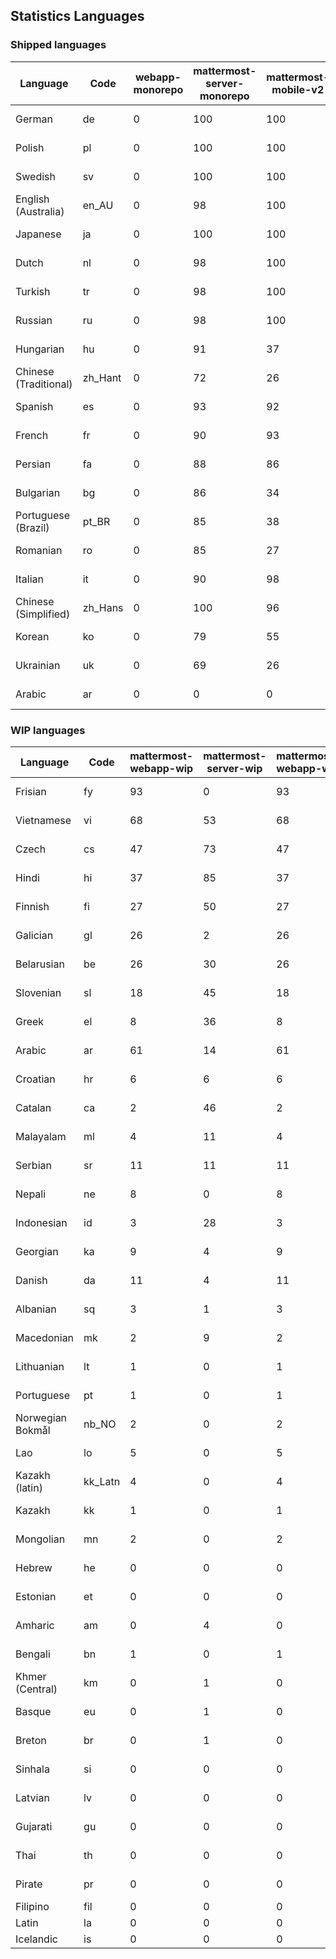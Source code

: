 ## Statistics Languages ##
###  Shipped languages  ###
|Language|Code|webapp-monorepo|mattermost-server-monorepo|mattermost-mobile-v2|mattermost-desktop|focalboard-webapp|playbooks-webapp|Total|Last Modified|
|---|---|---|---|---|---|---|---|---|---|
|German|de| 0| 100| 100| 100| 100| 100| 99|2023-03-29T06:58:49.927282Z|
|Polish|pl| 0| 100| 100| 100| 100| 100| 99|2023-03-29T05:34:17.276917Z|
|Swedish|sv| 0| 100| 100| 100| 100| 100| 99|2023-03-29T07:30:17.468754Z|
|English (Australia)|en_AU| 0| 98| 100| 100| 100| 99| 99|2023-03-28T15:55:31.979975Z|
|Japanese|ja| 0| 100| 100| 100| 100| 100| 99|2023-03-28T15:56:26.419784Z|
|Dutch|nl| 0| 98| 100| 100| 99| 100| 98|2023-03-29T18:48:36.227325Z|
|Turkish|tr| 0| 98| 100| 100| 100| 100| 98|2023-03-28T15:57:38.740188Z|
|Russian|ru| 0| 98| 100| 100| 75| 59| 97|2023-03-28T15:57:20.382100Z|
|Hungarian|hu| 0| 91| 37| 99| 92| 81| 88|2023-03-28T15:56:08.367321Z|
|Chinese (Traditional)|zh_Hant| 0| 72| 26| 0| 100| 0| 84|2023-03-28T15:58:05.692045Z|
|Spanish|es| 0| 93| 92| 98| 48| 0| 84|2023-03-28T15:55:41.475804Z|
|French|fr| 0| 90| 93| 96| 86| 27| 84|2023-03-28T15:55:59.563552Z|
|Persian|fa| 0| 88| 86| 100| 27| 1| 81|2023-03-28T15:55:50.075695Z|
|Bulgarian|bg| 0| 86| 34| 0| 0| 0| 74|2023-03-28T15:55:13.962625Z|
|Portuguese (Brazil)|pt_BR| 0| 85| 38| 44| 100| 0| 71|2023-03-29T22:26:27.662060Z|
|Romanian|ro| 0| 85| 27| 0| 0| 0| 70|2023-03-28T15:57:11.059050Z|
|Italian|it| 0| 90| 98| 5| 64| 0| 69|2023-03-28T15:56:17.422973Z|
|Chinese (Simplified)|zh_Hans| 0| 100| 96| 100| 100| 0| 66|2023-03-29T19:10:56.435524Z|
|Korean|ko| 0| 79| 55| 99| 92| 8| 64|2023-03-28T15:56:35.495325Z|
|Ukrainian|uk| 0| 69| 26| 79| 54| 0| 53|2023-03-08T16:56:28.774577Z|
|Arabic|ar| 0| 0| 0| 45| 46| 0| 20|2023-03-08T14:17:38.148886Z|
###  WIP languages  ###
|Language|Code|mattermost-webapp-wip|mattermost-server-wip|mattermost-webapp-wip|Total|Last Modified|
|---|---|---|---|---|---|--|
|Frisian|fy| 93| 0| 93| 62|2023-02-16T10:53:34.112562Z|
|Vietnamese|vi| 68| 53| 68| 59|2023-03-01T07:41:44.190635Z|
|Czech|cs| 47| 73| 47| 57|2023-03-24T11:22:32.946925Z|
|Hindi|hi| 37| 85| 37| 49|2023-02-16T10:54:30.415850Z|
|Finnish|fi| 27| 50| 27| 34|2023-02-16T10:53:07.351812Z|
|Galician|gl| 26| 2| 26| 32|2023-02-16T10:53:47.791156Z|
|Belarusian|be| 26| 30| 26| 27|2023-03-04T14:21:26.951925Z|
|Slovenian|sl| 18| 45| 18| 23|2023-01-28T03:31:36.696653Z|
|Greek|el| 8| 36| 8| 22|2023-01-23T11:30:04.120446Z|
|Arabic|ar| 61| 14| 61| 20|2023-03-08T14:17:38.148886Z|
|Croatian|hr| 6| 6| 6| 17|2023-03-20T20:33:39.453510Z|
|Catalan|ca| 2| 46| 2| 15|2023-02-22T22:19:51.633986Z|
|Malayalam|ml| 4| 11| 4| 13|2023-01-20T12:30:29.426169Z|
|Serbian|sr| 11| 11| 11| 13|2023-02-17T12:02:20.741277Z|
|Nepali|ne| 8| 0| 8| 11|2023-01-23T11:32:35.863162Z|
|Indonesian|id| 3| 28| 3| 11|2023-01-20T12:30:26.132977Z|
|Georgian|ka| 9| 4| 9| 8|2023-01-20T12:30:27.511376Z|
|Danish|da| 11| 4| 11| 8|2023-02-28T08:17:12.460986Z|
|Albanian|sq| 3| 1| 3| 8|2023-01-23T11:33:06.934782Z|
|Macedonian|mk| 2| 9| 2| 5|2023-02-16T10:52:34.237243Z|
|Lithuanian|lt| 1| 0| 1| 4|2023-03-26T20:33:26.682723Z|
|Portuguese|pt| 1| 0| 1| 4|2023-03-28T19:17:17.126218Z|
|Norwegian Bokmål|nb_NO| 2| 0| 2| 4|2023-02-28T08:58:26.819803Z|
|Lao|lo| 5| 0| 5| 3|2023-01-28T03:29:57.636840Z|
|Kazakh (latin)|kk_Latn| 4| 0| 4| 3|2023-01-09T16:04:40.142668Z|
|Kazakh|kk| 1| 0| 1| 2|2023-01-20T12:30:28.434837Z|
|Mongolian|mn| 2| 0| 2| 2|2023-02-16T02:00:14.011643Z|
|Hebrew|he| 0| 0| 0| 1|2023-01-20T12:30:24.610278Z|
|Estonian|et| 0| 0| 0| 1|2022-06-16T11:17:55.844464Z|
|Amharic|am| 0| 4| 0| 1|2020-07-04T19:22:35.416407Z|
|Bengali|bn| 1| 0| 1| 1|2022-06-18T00:07:36.707192Z|
|Khmer (Central)|km| 0| 1| 0| 0|2022-05-06T14:27:58.323957Z|
|Basque|eu| 0| 1| 0| 0|2021-06-22T14:46:44.626603Z|
|Breton|br| 0| 1| 0| 0|2022-10-20T14:33:30.929526Z|
|Sinhala|si| 0| 0| 0| 0|2022-10-24T11:26:43.423982Z|
|Latvian|lv| 0| 0| 0| 0|2022-12-17T23:24:22.390841Z|
|Gujarati|gu| 0| 0| 0| 0|2021-09-27T12:12:04.194601Z|
|Thai|th| 0| 0| 0| 0|2022-05-03T14:48:59.991556Z|
|Pirate|pr| 0| 0| 0| 0|2022-06-28T08:46:29.046651Z|
|Filipino|fil| 0| 0| 0| 0||
|Latin|la| 0| 0| 0| 0||
|Icelandic|is| 0| 0| 0| 0||
